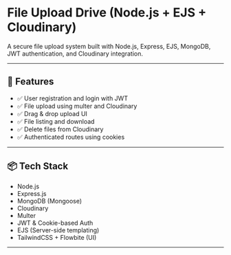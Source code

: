 # File Upload Drive (Node.js + EJS + Cloudinary)

A secure file upload system built with Node.js, Express, EJS, MongoDB, JWT authentication, and Cloudinary integration.

---

## 🔧 Features

- ✅ User registration and login with JWT
- ✅ File upload using multer and Cloudinary
- ✅ Drag & drop upload UI
- ✅ File listing and download
- ✅ Delete files from Cloudinary
- ✅ Authenticated routes using cookies

---

## 📦 Tech Stack

- Node.js
- Express.js
- MongoDB (Mongoose)
- Cloudinary
- Multer
- JWT & Cookie-based Auth
- EJS (Server-side templating)
- TailwindCSS + Flowbite (UI)

---
